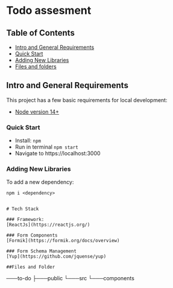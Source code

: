 # Todo assesment

## Table of Contents
* [Intro and General Requirements](#intro-and-general-requirements)
* [Quick Start](#quick-start)
* [Adding New Libraries](#adding-new-libraries)
* [Files and folders](#files-and-folders)

## Intro and General Requirements

This project has a few basic requirements for local development:
- [Node version 14+](https://github.com/nvm-sh/nvm)


### Quick Start

- Install: `npm`
- Run in terminal `npm start`
- Navigate to https://localhost:3000


### Adding New Libraries

To add a new dependency:

```
npm i <dependency>


# Tech Stack

### Framework:
[ReactJs](https://reactjs.org/)

### Form Components
[Formik](https://formik.org/docs/overview)

### Form Schema Management
[Yup](https://github.com/jquense/yup)

##Files and Folder
```
───to-do
    ├───public
    └───src
        └───components
```
